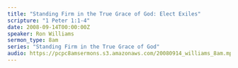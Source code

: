 ```yaml
---
title: "Standing Firm in the True Grace of God: Elect Exiles"
scripture: "1 Peter 1:1-4"
date: 2008-09-14T00:00:00Z
speaker: Ron Williams
sermon_type: 8am
series: "Standing Firm in the True Grace of God"
audio: https://pcpc8amsermons.s3.amazonaws.com/20080914_williams_8am.mp3 
---
```



